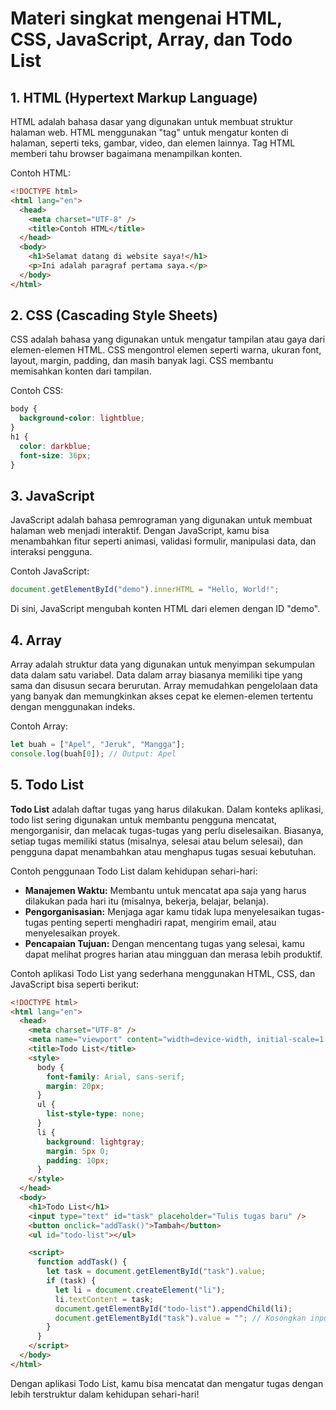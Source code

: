 # Materi singkat mengenai **HTML**, **CSS**, **JavaScript**, **Array**, dan **Todo List**

## 1. **HTML (Hypertext Markup Language)**

HTML adalah bahasa dasar yang digunakan untuk membuat struktur halaman web. HTML menggunakan "tag" untuk mengatur konten di halaman, seperti teks, gambar, video, dan elemen lainnya. Tag HTML memberi tahu browser bagaimana menampilkan konten.

Contoh HTML:

```html
<!DOCTYPE html>
<html lang="en">
  <head>
    <meta charset="UTF-8" />
    <title>Contoh HTML</title>
  </head>
  <body>
    <h1>Selamat datang di website saya!</h1>
    <p>Ini adalah paragraf pertama saya.</p>
  </body>
</html>
```

## 2. **CSS (Cascading Style Sheets)**

CSS adalah bahasa yang digunakan untuk mengatur tampilan atau gaya dari elemen-elemen HTML. CSS mengontrol elemen seperti warna, ukuran font, layout, margin, padding, dan masih banyak lagi. CSS membantu memisahkan konten dari tampilan.

Contoh CSS:

```css
body {
  background-color: lightblue;
}
h1 {
  color: darkblue;
  font-size: 36px;
}
```

## 3. **JavaScript**

JavaScript adalah bahasa pemrograman yang digunakan untuk membuat halaman web menjadi interaktif. Dengan JavaScript, kamu bisa menambahkan fitur seperti animasi, validasi formulir, manipulasi data, dan interaksi pengguna.

Contoh JavaScript:

```javascript
document.getElementById("demo").innerHTML = "Hello, World!";
```

Di sini, JavaScript mengubah konten HTML dari elemen dengan ID "demo".

## 4. **Array**

Array adalah struktur data yang digunakan untuk menyimpan sekumpulan data dalam satu variabel. Data dalam array biasanya memiliki tipe yang sama dan disusun secara berurutan. Array memudahkan pengelolaan data yang banyak dan memungkinkan akses cepat ke elemen-elemen tertentu dengan menggunakan indeks.

Contoh Array:

```javascript
let buah = ["Apel", "Jeruk", "Mangga"];
console.log(buah[0]); // Output: Apel
```

## 5. **Todo List**

**Todo List** adalah daftar tugas yang harus dilakukan. Dalam konteks aplikasi, todo list sering digunakan untuk membantu pengguna mencatat, mengorganisir, dan melacak tugas-tugas yang perlu diselesaikan. Biasanya, setiap tugas memiliki status (misalnya, selesai atau belum selesai), dan pengguna dapat menambahkan atau menghapus tugas sesuai kebutuhan.

Contoh penggunaan Todo List dalam kehidupan sehari-hari:

- **Manajemen Waktu:** Membantu untuk mencatat apa saja yang harus dilakukan pada hari itu (misalnya, bekerja, belajar, belanja).
- **Pengorganisasian:** Menjaga agar kamu tidak lupa menyelesaikan tugas-tugas penting seperti menghadiri rapat, mengirim email, atau menyelesaikan proyek.
- **Pencapaian Tujuan:** Dengan mencentang tugas yang selesai, kamu dapat melihat progres harian atau mingguan dan merasa lebih produktif.

Contoh aplikasi Todo List yang sederhana menggunakan HTML, CSS, dan JavaScript bisa seperti berikut:

```html
<!DOCTYPE html>
<html lang="en">
  <head>
    <meta charset="UTF-8" />
    <meta name="viewport" content="width=device-width, initial-scale=1.0" />
    <title>Todo List</title>
    <style>
      body {
        font-family: Arial, sans-serif;
        margin: 20px;
      }
      ul {
        list-style-type: none;
      }
      li {
        background: lightgray;
        margin: 5px 0;
        padding: 10px;
      }
    </style>
  </head>
  <body>
    <h1>Todo List</h1>
    <input type="text" id="task" placeholder="Tulis tugas baru" />
    <button onclick="addTask()">Tambah</button>
    <ul id="todo-list"></ul>

    <script>
      function addTask() {
        let task = document.getElementById("task").value;
        if (task) {
          let li = document.createElement("li");
          li.textContent = task;
          document.getElementById("todo-list").appendChild(li);
          document.getElementById("task").value = ""; // Kosongkan input
        }
      }
    </script>
  </body>
</html>
```

Dengan aplikasi Todo List, kamu bisa mencatat dan mengatur tugas dengan lebih terstruktur dalam kehidupan sehari-hari!
